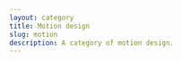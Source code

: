 ```yaml
---
layout: category
title: Motion design
slug: motion
description: A category of motion design.
---
```


